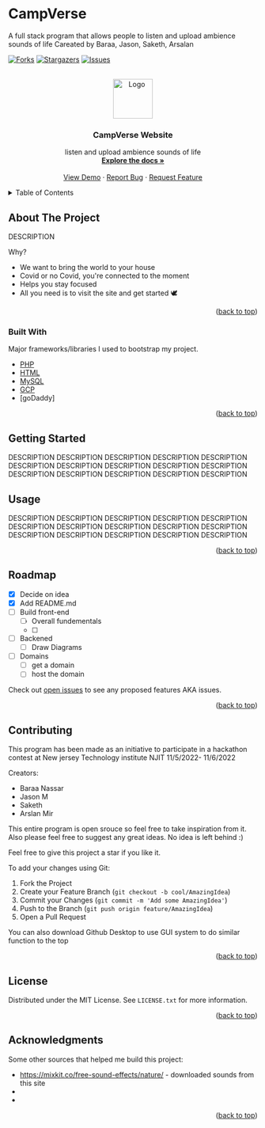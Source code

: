# CampVerse
A full stack program that allows people to listen and upload ambience sounds of life
Careated by Baraa, Jason, Saketh, Arsalan
<div id="top"></div>

<!-- [![Contributors][contributors-shield]][contributors-url] -->
[![Forks][forks-shield]][forks-url]
[![Stargazers][stars-shield]][stars-url]
[![Issues][issues-shield]][issues-url]
<!-- [![MIT License][license-shield]][license-url] -->
<!-- [![LinkedIn][linkedin-shield]][linkedin-url]
 -->


<!-- PROJECT LOGO -->
<br />
<div align="center">
  <a href="https://github.com/Jtothesun/CampVerse/">
    <img src="https://media.istockphoto.com/vectors/black-cats-head-with-headphones-icon-isolated-on-white-tough-cool-tom-vector-id1276562891?k=20&m=1276562891&s=612x612&w=0&h=AkXMr3zEzEFa-SwQwEx0Lj8nmFeS6-tQaAed0WeCLnM=" alt="Logo" width="80" height="80">
  </a>

  <h3 align="center">CampVerse Website</h3>

  <p align="center">
    listen and upload ambience sounds of life
    <br />
    <a href="https://github.com/Jtothesun/CampVerse"><strong>Explore the docs »</strong></a>
    <br />
    <br />
    <a href="https://github.com/Jtothesun/CampVerse">View Demo</a>
    ·
    <a href="https://github.com/Jtothesun/CampVerse/issues">Report Bug</a>
    ·
    <a href="https://github.com/Jtothesun/CampVerse/issues">Request Feature</a>
  </p>
</div>



<!-- TABLE OF CONTENTS -->
<details>
  <summary>Table of Contents</summary>
  <ol>
    <li>
      <a href="#about-the-project">About The Project</a>
      <ul>
        <li><a href="#built-with">Built With</a></li>
      </ul>
    </li>
    <li>
      <a href="#getting-started">Getting Started</a>
      <ul>
        <li><a href="#prerequisites">Prerequisites</a></li>
        <li><a href="#installation">Installation</a></li>
      </ul>
    </li>
    <li><a href="#usage">Usage</a></li>
    <li><a href="#roadmap">Roadmap</a></li>
    <li><a href="#contributing">Contributing</a></li>
    <li><a href="#license">License</a></li>
    <!-- <li><a href="#contact">Contact</a></li> -->
    <li><a href="#acknowledgments">Acknowledgments</a></li>
  </ol>
</details>



<!-- ABOUT THE PROJECT -->
## About The Project

<!-- [![Product Name Screen Shot][product-screenshot]](https://example.com) -->

DESCRIPTION 

Why?
* We want to bring the world to your house
* Covid or no Covid, you're connected to the moment
* Helps you stay focused 
* All you need is to visit the site and get started :dove: 



<p align="right">(<a href="#top">back to top</a>)</p>



### Built With

 Major frameworks/libraries I used to bootstrap my project. 

* [PHP](https://www.php.net/docs.php)
* [HTML]()
* [MySQL]()
* [GCP]()
* [goDaddy]

<p align="right">(<a href="#top">back to top</a>)</p>



<!-- GETTING STARTED -->
## Getting Started
DESCRIPTION DESCRIPTION DESCRIPTION
DESCRIPTION DESCRIPTION DESCRIPTION
DESCRIPTION DESCRIPTION DESCRIPTION
DESCRIPTION DESCRIPTION DESCRIPTION
DESCRIPTION DESCRIPTION DESCRIPTION

<!-- USAGE EXAMPLES -->
## Usage
DESCRIPTION DESCRIPTION DESCRIPTION
DESCRIPTION DESCRIPTION DESCRIPTION
DESCRIPTION DESCRIPTION DESCRIPTION
DESCRIPTION DESCRIPTION DESCRIPTION
DESCRIPTION DESCRIPTION DESCRIPTION


<p align="right">(<a href="#top">back to top</a>)</p>



<!-- ROADMAP -->
## Roadmap

- [x] Decide on idea
- [x] Add README.md
- [ ] Build front-end
  - [ ] Overall fundementals
  - [ ] 
- [ ] Backened
  - [ ] Draw Diagrams
- [ ] Domains
  - [ ] get a domain
  - [ ] host the domain 

Check out [open issues](https://github.com/Jtothesun/CampVerse/issues) to see any proposed features AKA issues.

<p align="right">(<a href="#top">back to top</a>)</p>



<!-- CONTRIBUTING -->
## Contributing

This program has been made as an initiative to participate in a hackathon contest at New jersey Technology institute NJIT 11/5/2022- 11/6/2022

Creators: 
* Baraa Nassar
* Jason M
* Saketh
* Arslan Mir

This entire program is open srouce so feel free to take inspiration from it. Also please feel free to suggest any great ideas. No idea is left behind :) 

Feel free to give this project a star if you like it. 

To add your changes using Git:
1. Fork the Project
2. Create your Feature Branch (`git checkout -b cool/AmazingIdea`)
3. Commit your Changes (`git commit -m 'Add some AmazingIdea'`)
4. Push to the Branch (`git push origin feature/AmazingIdea`)
5. Open a Pull Request

You can also download Github Desktop to use GUI system to do similar function to the top

<p align="right">(<a href="#top">back to top</a>)</p>



<!-- LICENSE -->
## License

Distributed under the MIT License. See `LICENSE.txt` for more information.

<p align="right">(<a href="#top">back to top</a>)</p>


<!-- ACKNOWLEDGMENTS -->
## Acknowledgments

Some other sources that helped me build this project:

*  https://mixkit.co/free-sound-effects/nature/ - downloaded sounds from this site
* 
* 


<p align="right">(<a href="#top">back to top</a>)</p>



<!-- MARKDOWN LINKS & IMAGES -->
<!-- https://www.markdownguide.org/basic-syntax/#reference-style-links -->
[contributors-shield]: https://img.shields.io/github/contributors/Baraa2nassar/RemindME.svg?style=for-the-badge
[contributors-url]: https://github.com/Jtothesun/CampVerse/graphs/contributors
[forks-shield]: https://img.shields.io/github/forks/Baraa2nassar/RemindME.svg?style=for-the-badge

[forks-url]: https://github.com/Jtothesun/CampVerse/network/members

[stars-shield]: https://img.shields.io/github/stars/Baraa2nassar/RemindME.svg?style=for-the-badge
[stars-url]: https://github.com/Jtothesun/CampVerse/stargazers
[issues-shield]: https://img.shields.io/github/issues/Baraa2nassar/RemindME.svg?style=for-the-badge
[issues-url]: https://github.com/Jtothesun/CampVerse/issues
[license-shield]: https://img.shields.io/github/license/Baraa2nassar/RemindME.svg?style=for-the-badge
[license-url]: https://github.com/Jtothesun/CampVerse/blob/master/LICENSE.txt
[linkedin-shield]: https://img.shields.io/badge/-LinkedIn-black.svg?style=for-the-badge&logo=linkedin&colorB=555
[linkedin-url]: https://linkedin.com/in/baraa2nassar
[product-screenshot]: https://cdn.discordapp.com/attachments/767632792950407179/929123702036107324/unknown.png
